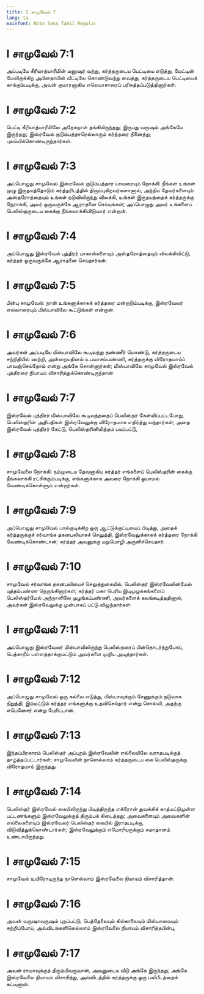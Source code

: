 ```yaml
---
title: I சாமுவேல் 7
lang: ta
mainfont: Noto Sans Tamil Regular
---
```


# I சாமுவேல் 7:1

அப்படியே கீரியாத்யாரீமின் மனுஷர் வந்து, கர்த்தருடைய பெட்டியை எடுத்து, மேட்டின் மேலிருக்கிற அபினதாபின் வீட்டிலே கொண்டுவந்து வைத்து, கர்த்தருடைய பெட்டியைக் காக்கும்படிக்கு, அவன் குமாரனாகிய எலெயாசாரைப் பரிசுத்தப்படுத்தினார்கள்.

# I சாமுவேல் 7:2

பெட்டி கீரியாத்யாரீமிலே அநேகநாள் தங்கியிருந்தது; இருபது வருஷம் அங்கேயே இருந்தது; இஸ்ரவேல் குடும்பத்தாரெல்லாரும் கர்த்தரை நினைத்து, புலம்பிக்கொண்டிருந்தார்கள்.

# I சாமுவேல் 7:3

அப்பொழுது சாமுவேல் இஸ்ரவேல் குடும்பத்தார் யாவரையும் நோக்கி: நீங்கள் உங்கள் முழு இருதயத்தோடும் கர்த்தரிடத்தில் திரும்புகிறவர்களானால், அந்நிய தேவர்களையும் அஸ்தரோத்தையும் உங்கள் நடுவிலிருந்து விலக்கி, உங்கள் இருதயத்தைக் கர்த்தருக்கு நேராக்கி, அவர் ஒருவருக்கே ஆராதனை செய்யுங்கள்; அப்பொழுது அவர் உங்களைப் பெலிஸ்தருடைய கைக்கு நீங்கலாக்கிவிடுவார் என்றான்.

# I சாமுவேல் 7:4

அப்பொழுது இஸ்ரவேல் புத்திரர் பாகால்களையும் அஸ்தரோத்தையும் விலக்கிவிட்டு, கர்த்தர் ஒருவருக்கே ஆராதனை செய்தார்கள்.

# I சாமுவேல் 7:5

பின்பு சாமுவேல்: நான் உங்களுக்காகக் கர்த்தரை மன்றாடும்படிக்கு, இஸ்ரவேலர் எல்லாரையும் மிஸ்பாவிலே கூட்டுங்கள் என்றான்.

# I சாமுவேல் 7:6

அவர்கள் அப்படியே மிஸ்பாவிலே கூடிவந்து தண்ணீர் மொண்டு, கர்த்தருடைய சந்நிதியில் ஊற்றி, அன்றையதினம் உபவாசம்பண்ணி, கர்த்தருக்கு விரோதமாய்ப் பாவஞ்செய்தோம் என்று அங்கே சொன்னார்கள்; மிஸ்பாவிலே சாமுவேல் இஸ்ரவேல் புத்திரரை நியாயம் விசாரித்துக்கொண்டிருந்தான்.

# I சாமுவேல் 7:7

இஸ்ரவேல் புத்திரர் மிஸ்பாவிலே கூடிவந்ததைப் பெலிஸ்தர் கேள்விப்பட்டபோது, பெலிஸ்தரின் அதிபதிகள் இஸ்ரவேலுக்கு விரோதமாக எதிர்த்து வந்தார்கள்; அதை இஸ்ரவேல் புத்திரர் கேட்டு, பெலிஸ்தரினிமித்தம் பயப்பட்டு,

# I சாமுவேல் 7:8

சாமுவேலை நோக்கி: நம்முடைய தேவனாகிய கர்த்தர் எங்களைப் பெலிஸ்தரின் கைக்கு நீங்கலாக்கி ரட்சிக்கும்படிக்கு, எங்களுக்காக அவரை நோக்கி ஓயாமல் வேண்டிக்கொள்ளும் என்றார்கள்.

# I சாமுவேல் 7:9

அப்பொழுது சாமுவேல் பால்குடிக்கிற ஒரு ஆட்டுக்குட்டியைப் பிடித்து, அதைக் கர்த்தருக்குச் சர்வாங்க தகனபலியாகச் செலுத்தி, இஸ்ரவேலுக்காகக் கர்த்தரை நோக்கி வேண்டிக்கொண்டான்; கர்த்தர் அவனுக்கு மறுமொழி அருளிச்செய்தார்.

# I சாமுவேல் 7:10

சாமுவேல் சர்வாங்க தகனபலியைச் செலுத்துகையில், பெலிஸ்தர் இஸ்ரவேலின்மேல் யுத்தம்பண்ண நெருங்கினார்கள்; கர்த்தர் மகா பெரிய இடிமுழக்கங்களைப் பெலிஸ்தர்மேல் அந்நாளிலே முழங்கப்பண்ணி, அவர்களைக் கலங்கடித்ததினால், அவர்கள் இஸ்ரவேலுக்கு முன்பாகப் பட்டு விழுந்தார்கள்.

# I சாமுவேல் 7:11

அப்பொழுது இஸ்ரவேலர் மிஸ்பாவிலிருந்து பெலிஸ்தரைப் பின்தொடர்ந்துபோய், பெத்காரீம் பள்ளத்தாக்குமட்டும் அவர்களை முறிய அடித்தார்கள்.

# I சாமுவேல் 7:12

அப்பொழுது சாமுவேல் ஒரு கல்லை எடுத்து, மிஸ்பாவுக்கும் சேணுக்கும் நடுவாக நிறுத்தி, இம்மட்டும் கர்த்தர் எங்களுக்கு உதவிசெய்தார் என்று சொல்லி, அதற்கு எபெனேசர் என்று பேரிட்டான்.

# I சாமுவேல் 7:13

இந்தப்பிரகாரம் பெலிஸ்தர் அப்புறம் இஸ்ரவேலின் எல்லையிலே வராதபடிக்குத் தாழ்த்தப்பட்டார்கள்; சாமுவேலின் நாளெல்லாம் கர்த்தருடைய கை பெலிஸ்தருக்கு விரோதமாய் இருந்தது.

# I சாமுவேல் 7:14

பெலிஸ்தர் இஸ்ரவேல் கையிலிருந்து பிடித்திருந்த எக்ரோன் துவக்கிக் காத்மட்டுமுள்ள பட்டணங்களும் இஸ்ரவேலுக்குத் திரும்பக் கிடைத்தது; அவைகளையும் அவைகளின் எல்லைகளையும் இஸ்ரவேலர் பெலிஸ்தர் கையில் இராதபடிக்கு, விடுவித்துக்கொண்டார்கள்; இஸ்ரவேலுக்கும் எமோரியருக்கும் சமாதானம் உண்டாயிருந்தது.

# I சாமுவேல் 7:15

சாமுவேல் உயிரோடிருந்த நாளெல்லாம் இஸ்ரவேலை நியாயம் விசாரித்தான்.

# I சாமுவேல் 7:16

அவன் வருஷாவருஷம் புறப்பட்டு, பெத்தேலையும் கில்காலையும் மிஸ்பாவையும் சுற்றிப்போய், அவ்விடங்களிலெல்லாம் இஸ்ரவேலை நியாயம் விசாரித்தபின்பு,

# I சாமுவேல் 7:17

அவன் ராமாவுக்குத் திரும்பிவருவான், அவனுடைய வீடு அங்கே இருந்தது; அங்கே இஸ்ரவேலை நியாயம் விசாரித்து, அவ்விடத்தில் கர்த்தருக்கு ஒரு பலிபீடத்தைக் கட்டினான்.

